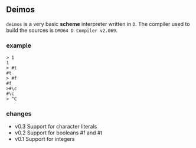 ## Deimos

`deimos` is a very basic **scheme** interpreter written in `D`. The compiler used to build the sources is `DMD64 D Compiler v2.069`.

### example
    
    > 1
    1
    > #t
    #t
    > #f
    #f
    >#\c
    #\c
    > ^C

### changes

* v0.3   Support for character literals
* v0.2   Support for booleans #f and #t
* v0.1   Support for integers

